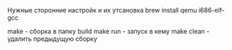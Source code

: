 Нужные сторонние настройк и их утсановка 
brew install qemu i686-elf-gcc

make - сборка в папку build
make run - запуск в кему
make clean - удалить предыдущую сборку
